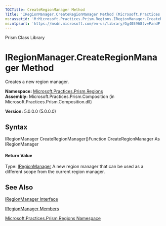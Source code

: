 ```yaml
---
TOCTitle: CreateRegionManager Method
Title: 'IRegionManager.CreateRegionManager Method (Microsoft.Practices.Prism.Regions)'
ms:assetid: 'M:Microsoft.Practices.Prism.Regions.IRegionManager.CreateRegionManager'
ms:mtpsurl: 'https://msdn.microsoft.com/en-us/library/Gg405968(v=PandP.50)'
---
```


Prism Class Library

IRegionManager.CreateRegionManager Method
=============================================

Creates a new region manager.

**Namespace:** [Microsoft.Practices.Prism.Regions](https://msdn.microsoft.com/n:microsoft.practices.prism.regions)
**Assembly:** Microsoft.Practices.Prism.Composition (in Microsoft.Practices.Prism.Composition.dll)

**Version:** 5.0.0.0 (5.0.0.0)

## Syntax


<span id="syntaxToggle"></span>IRegionManager CreateRegionManager()Function CreateRegionManager As IRegionManager
#### Return Value

Type: [IRegionManager](https://msdn.microsoft.com/t:microsoft.practices.prism.regions.iregionmanager)
A new region manager that can be used as a different scope from the current region manager.

See Also
--------


[IRegionManager Interface](https://msdn.microsoft.com/t:microsoft.practices.prism.regions.iregionmanager)

[IRegionManager Members](https://msdn.microsoft.com/allmembers.t:microsoft.practices.prism.regions.iregionmanager)

[Microsoft.Practices.Prism.Regions Namespace](https://msdn.microsoft.com/n:microsoft.practices.prism.regions)
